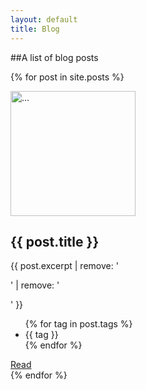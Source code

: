 ```yaml
---
layout: default
title: Blog
---
```

##A list of blog posts

{% for post in site.posts %}
<div class="row">
  <div class="col-md-6">
  	<img alt="..." class="img-rounded" height="200" src="{{ site.baseurl }}/assets/img/{{ post.thumbnail }}" width="200" >
      <div class="caption">
        <h2>{{ post.title }}</h2>
        <p> {{ post.excerpt | remove: '<p>' | remove: '</p>' }} </p>
        <ul>
        {% for tag in post.tags %}
        	<li>{{ tag }}</li>
        {% endfor %}
        </ul>
        <a href="{{ post.url }}" class="btn-lg btn-primary" role="button">Read</a> 
      </div>
  </div>
</div>
{% endfor %}